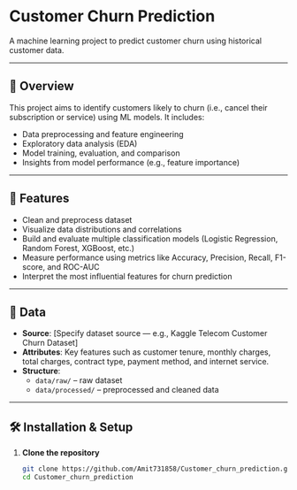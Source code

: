 # Customer Churn Prediction

A machine learning project to predict customer churn using historical customer data.

---

## 📌 Overview

This project aims to identify customers likely to churn (i.e., cancel their subscription or service) using ML models. It includes:

- Data preprocessing and feature engineering
- Exploratory data analysis (EDA)
- Model training, evaluation, and comparison
- Insights from model performance (e.g., feature importance)

---

## 🚀 Features

- Clean and preprocess dataset  
- Visualize data distributions and correlations  
- Build and evaluate multiple classification models (Logistic Regression, Random Forest, XGBoost, etc.)  
- Measure performance using metrics like Accuracy, Precision, Recall, F1-score, and ROC-AUC  
- Interpret the most influential features for churn prediction  

---

## 📂 Data

- **Source**: [Specify dataset source — e.g., Kaggle Telecom Customer Churn Dataset]  
- **Attributes**: Key features such as customer tenure, monthly charges, total charges, contract type, payment method, and internet service.  
- **Structure**:  
  - `data/raw/` – raw dataset  
  - `data/processed/` – preprocessed and cleaned data  

---

## 🛠 Installation & Setup

1. **Clone the repository**  
   ```bash
   git clone https://github.com/Amit731858/Customer_churn_prediction.git
   cd Customer_churn_prediction
